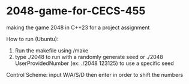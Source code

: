# 2048-game-for-CECS-455
making the game 2048 in C++23 for a project assignment

How to run (Ubuntu):
1. Run the makefile using /make
2. type ./2048 to run with a randomly generate seed or ./2048 UserProvidedNumber (ex: ./2048 123125) to use a specific seed

Control Scheme: 
input W/A/S/D then enter in order to shift the numbers







